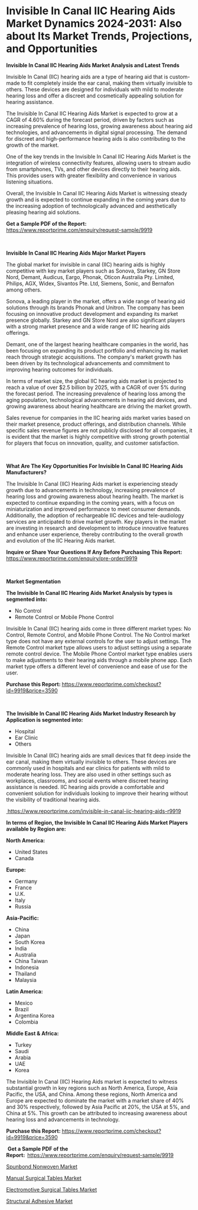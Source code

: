 <p><h1>Invisible In Canal IIC Hearing Aids Market Dynamics 2024-2031: Also about Its Market Trends, Projections, and Opportunities</h1></p><p><strong>Invisible In Canal IIC Hearing Aids Market Analysis and Latest Trends</strong></p>
<p><p>Invisible In Canal (IIC) hearing aids are a type of hearing aid that is custom-made to fit completely inside the ear canal, making them virtually invisible to others. These devices are designed for individuals with mild to moderate hearing loss and offer a discreet and cosmetically appealing solution for hearing assistance.</p><p>The Invisible In Canal IIC Hearing Aids Market is expected to grow at a CAGR of 4.60% during the forecast period, driven by factors such as increasing prevalence of hearing loss, growing awareness about hearing aid technologies, and advancements in digital signal processing. The demand for discreet and high-performance hearing aids is also contributing to the growth of the market.</p><p>One of the key trends in the Invisible In Canal IIC Hearing Aids Market is the integration of wireless connectivity features, allowing users to stream audio from smartphones, TVs, and other devices directly to their hearing aids. This provides users with greater flexibility and convenience in various listening situations.</p><p>Overall, the Invisible In Canal IIC Hearing Aids Market is witnessing steady growth and is expected to continue expanding in the coming years due to the increasing adoption of technologically advanced and aesthetically pleasing hearing aid solutions.</p></p>
<p><strong>Get a Sample PDF of the Report:&nbsp;</strong> <a href="https://www.reportprime.com/enquiry/request-sample/9919">https://www.reportprime.com/enquiry/request-sample/9919</a></p>
<p>&nbsp;</p>
<p><strong>Invisible In Canal IIC Hearing Aids Major Market Players</strong></p>
<p><p>The global market for invisible in canal (IIC) hearing aids is highly competitive with key market players such as Sonova, Starkey, GN Store Nord, Demant, Audicus, Eargo, Phonak, Oticon Australia Pty. Limited, Philips, AGX, Widex, Sivantos Pte. Ltd, Siemens, Sonic, and Bernafon among others.</p><p>Sonova, a leading player in the market, offers a wide range of hearing aid solutions through its brands Phonak and Unitron. The company has been focusing on innovative product development and expanding its market presence globally. Starkey and GN Store Nord are also significant players with a strong market presence and a wide range of IIC hearing aids offerings.</p><p>Demant, one of the largest hearing healthcare companies in the world, has been focusing on expanding its product portfolio and enhancing its market reach through strategic acquisitions. The company's market growth has been driven by its technological advancements and commitment to improving hearing outcomes for individuals.</p><p>In terms of market size, the global IIC hearing aids market is projected to reach a value of over $2.5 billion by 2025, with a CAGR of over 5% during the forecast period. The increasing prevalence of hearing loss among the aging population, technological advancements in hearing aid devices, and growing awareness about hearing healthcare are driving the market growth.</p><p>Sales revenue for companies in the IIC hearing aids market varies based on their market presence, product offerings, and distribution channels. While specific sales revenue figures are not publicly disclosed for all companies, it is evident that the market is highly competitive with strong growth potential for players that focus on innovation, quality, and customer satisfaction.</p></p>
<p>&nbsp;</p>
<p><strong>What Are The Key Opportunities For Invisible In Canal IIC Hearing Aids Manufacturers?</strong></p>
<p><p>The Invisible In Canal (IIC) Hearing Aids market is experiencing steady growth due to advancements in technology, increasing prevalence of hearing loss and growing awareness about hearing health. The market is expected to continue expanding in the coming years, with a focus on miniaturization and improved performance to meet consumer demands. Additionally, the adoption of rechargeable IIC devices and tele-audiology services are anticipated to drive market growth. Key players in the market are investing in research and development to introduce innovative features and enhance user experience, thereby contributing to the overall growth and evolution of the IIC Hearing Aids market.</p></p>
<p><strong>Inquire or Share Your Questions If Any Before Purchasing This Report:</strong> <a href="https://www.reportprime.com/enquiry/pre-order/9919">https://www.reportprime.com/enquiry/pre-order/9919</a></p>
<p>&nbsp;</p>
<p><strong>Market Segmentation</strong></p>
<p><strong>The Invisible In Canal IIC Hearing Aids Market Analysis by types is segmented into:</strong></p>
<p><ul><li>No Control</li><li>Remote Control or Mobile Phone Control</li></ul></p>
<p><p>Invisible In Canal (IIC) hearing aids come in three different market types: No Control, Remote Control, and Mobile Phone Control. The No Control market type does not have any external controls for the user to adjust settings. The Remote Control market type allows users to adjust settings using a separate remote control device. The Mobile Phone Control market type enables users to make adjustments to their hearing aids through a mobile phone app. Each market type offers a different level of convenience and ease of use for the user.</p></p>
<p><strong>Purchase this Report:&nbsp;</strong><a href="https://www.reportprime.com/checkout?id=9919&price=3590">https://www.reportprime.com/checkout?id=9919&price=3590</a></p>
<p>&nbsp;</p>
<p><strong>The Invisible In Canal IIC Hearing Aids Market Industry Research by Application is segmented into:</strong></p>
<p><ul><li>Hospital</li><li>Ear Clinic</li><li>Others</li></ul></p>
<p><p>Invisible In Canal (IIC) hearing aids are small devices that fit deep inside the ear canal, making them virtually invisible to others. These devices are commonly used in hospitals and ear clinics for patients with mild to moderate hearing loss. They are also used in other settings such as workplaces, classrooms, and social events where discreet hearing assistance is needed. IIC hearing aids provide a comfortable and convenient solution for individuals looking to improve their hearing without the visibility of traditional hearing aids.</p></p>
<p><a href="https://www.reportprime.com/invisible-in-canal-iic-hearing-aids-r9919">&nbsp;https://www.reportprime.com/invisible-in-canal-iic-hearing-aids-r9919</a></p>
<p><strong>In terms of Region, the Invisible In Canal IIC Hearing Aids Market Players available by Region are:</strong></p>
<p>
    <p> <strong> North America: </strong>
        <ul>
            <li>United States</li>
            <li>Canada</li>
        </ul>
        </p> 
    <p> <strong> Europe: </strong>
        <ul>
            <li>Germany</li>
            <li>France</li>
            <li>U.K.</li>
            <li>Italy</li>
            <li>Russia</li>
        </ul>
        </p> 
    <p> <strong> Asia-Pacific: </strong>
        <ul>
            <li>China</li>
            <li>Japan</li>
            <li>South Korea</li>
            <li>India</li>
            <li>Australia</li>
            <li>China Taiwan</li>
            <li>Indonesia</li>
            <li>Thailand</li>
            <li>Malaysia</li>
        </ul>
        </p> 
    <p> <strong> Latin America: </strong>
        <ul>
            <li>Mexico</li>
            <li>Brazil</li>
            <li>Argentina Korea</li>
            <li>Colombia</li>
        </ul>
        </p> 
    <p> <strong> Middle East & Africa: </strong>
        <ul>
            <li>Turkey</li>
            <li>Saudi</li>
            <li>Arabia</li>
            <li>UAE</li>
            <li>Korea</li>
        </ul>
    </p>
    </p>
<p><p>The Invisible In Canal (IIC) Hearing Aids market is expected to witness substantial growth in key regions such as North America, Europe, Asia Pacific, the USA, and China. Among these regions, North America and Europe are expected to dominate the market with a market share of 40% and 30% respectively, followed by Asia Pacific at 20%, the USA at 5%, and China at 5%. This growth can be attributed to increasing awareness about hearing loss and advancements in technology.</p></p>
<p><strong>Purchase this Report: </strong><a href="https://www.reportprime.com/checkout?id=9919&price=3590">https://www.reportprime.com/checkout?id=9919&price=3590</a></p>
<p>&nbsp;<strong>Get a Sample PDF of the Report:&nbsp;&nbsp;</strong><a href="https://www.reportprime.com/enquiry/request-sample/9919">https://www.reportprime.com/enquiry/request-sample/9919</a></p>
<p><strong></strong></p>
<p><p><a href="https://issuu.com/reportprime-2/docs/spunbond-nonwoven-market-size-2030.pptx">Spunbond Nonwoven Market</a></p><p><a href="https://github.com/kosella/Market-Research-Report-List-2/blob/main/manual-surgical-tables-market.md">Manual Surgical Tables Market</a></p><p><a href="https://github.com/nathandecarvalho/Market-Research-Report-List-2/blob/main/electromotive-surgical-tables-market.md">Electromotive Surgical Tables Market</a></p><p><a href="https://issuu.com/reportprime-2/docs/structural-adhesive-market-size-2030.pptx">Structural Adhesive Market</a></p></p>